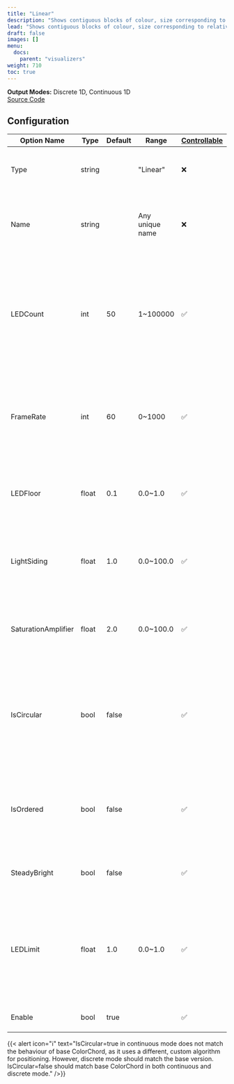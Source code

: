 ```yaml
---
title: "Linear"
description: "Shows contiguous blocks of colour, size corresponding to relative note volume, and with inter-frame continuity."
lead: "Shows contiguous blocks of colour, size corresponding to relative note volume, and with inter-frame continuity."
draft: false
images: []
menu: 
  docs:
    parent: "visualizers"
weight: 710
toc: true
---
```


**Output Modes:** Discrete 1D, Continuous 1D  
[Source Code](https://github.com/CaiB/ColorChord.NET/blob/master/ColorChord.NET/Visualizers/Linear.cs)

## Configuration

| Option Name | Type | Default | Range | [Controllable](/docs/general/gettingstarted/#controllability) | Description |
|---|---|---|---|---|---|
| Type | string |  | "Linear" | ❌ | Required: Specifies this visualizer type. |
| Name | string |  | Any unique name | ❌ | Required: A unique identifier used to attach outputs and controllers. |
| LEDCount | int | 50 | 1~100000 | ✅ | The number of discrete data points to output. Set this to a low value like 24 if only continuous output is used to save CPU time. |
| FrameRate | int | 60 | 0~1000 | ✅ | The number of data frames to attempt to calculate per second. Determines how fast the data is output. |
| LEDFloor | float | 0.1 | 0.0~1.0 | ✅ | The minimum intensity of an LED, before it is output as off instead. |
| LightSiding | float | 1.0 | 0.0~100.0 | ✅ | How strongly inputs should be amplified before processing. Exponential. |
| SaturationAmplifier | float | 2.0 | 0.0~100.0 | ✅ | Multiplier for colour saturation before conversion to RGB and output. |
| IsCircular | bool | false |  | ✅ | Whether to treat the output as a circle, allowing wrap-around, or as a line with defined ends. ℹ️ See below note. |
| IsOrdered | bool | false |  | ✅ | Whether notes should be ordered by their colour, or choose locations semi-randomly. |
| SteadyBright | bool | false |  | ✅ | Smoothes LED brightness to reduce flickering. |
| LEDLimit | float | 1.0 | 0.0~1.0 | ✅ | The maximum LED brightness. Caps all LEDs at this value, but does not affect values below this threshold. |
| Enable | bool | true |  | ✅ | Whether to use this visualizer. |

{{< alert icon="ℹ️" text="IsCircular=true in continuous mode does not match the behaviour of base ColorChord, as it uses a different, custom algorithm for positioning. However, discrete mode should match the base version.<br />IsCircular=false should match base ColorChord in both continuous and discrete mode." />}}